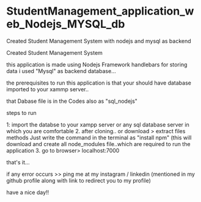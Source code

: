 # StudentManagement_application_web_Nodejs_MYSQL_db
Created Student Management System with nodejs and mysql as backend

Created Student Management System

this application is made using Nodejs Framework handlebars for storing data i used "Mysql" as backend database...

the prerequisites to run this application is that your should have database imported to your xammp server..

that Dabase file is in the Codes also as "sql_nodejs"

steps to run

1: import the databse to your xampp server or any sql database server in which you are comfortable 2. after cloning.. or download > extract files methods Just write the command in the terminal as "install npm" (this will download and create all node_modules file..which are required to run the application 3. go to browser> localhost:7000

that's it...

if any error occurs >> ping me at my instagram / linkedin (mentioned in my github profile along with link to redirect you to my profile)

have a nice day!!
